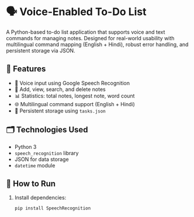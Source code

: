# 🗣️ Voice-Enabled To-Do List

A Python-based to-do list application that supports voice and text commands for managing notes. Designed for real-world usability with multilingual command mapping (English + Hindi), robust error handling, and persistent storage via JSON.

## 🔧 Features
- 🎤 Voice input using Google Speech Recognition
- 📝 Add, view, search, and delete notes
- 📊 Statistics: total notes, longest note, word count
- 🌐 Multilingual command support (English + Hindi)
- 💾 Persistent storage using `tasks.json`

## 🗂️ Technologies Used
- Python 3
- `speech_recognition` library
- JSON for data storage
- `datetime` module

## 🚀 How to Run
1. Install dependencies:
   ```bash
   pip install SpeechRecognition
